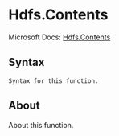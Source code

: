 ---
---

# Hdfs.Contents

Microsoft Docs: [Hdfs.Contents](https://docs.microsoft.com/en-us/powerquery-m/hdfs-contents)

## Syntax

```
Syntax for this function.
```

## About

About this function.

